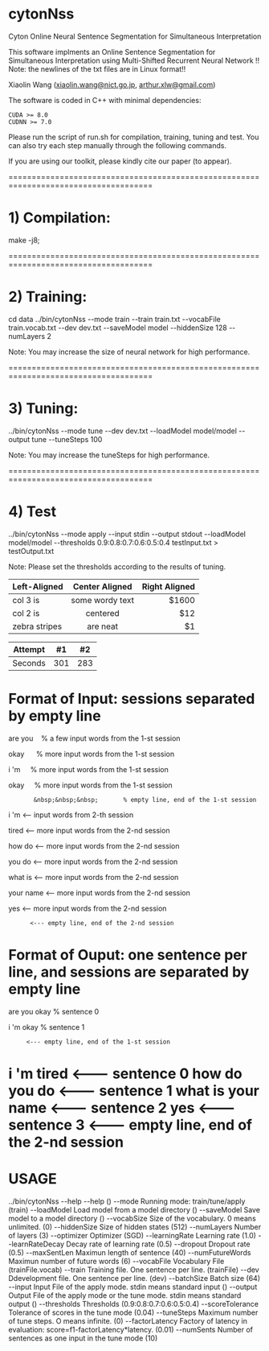 # cytonNss
Cyton Online Neural Sentence Segmentation for Simultaneous Interpretation

This software implments an Online Sentence Segmentation for Simultaneous Interpretation using Multi-Shifted Recurrent Neural Network
!! Note: the newlines of the txt files are in Linux format!!

Xiaolin Wang (xiaolin.wang@nict.go.jp, arthur.xlw@gmail.com)


The software is coded in C++ with minimal dependencies:

	CUDA >= 8.0
	CUDNN >= 7.0

Please run the script of run.sh for compilation, training, tuning and test.
You can also try each step manually through the following commands.

If you are using our toolkit, please kindly cite our paper (to appear).

=====================================================================================
# 1) Compilation:

make -j8;

=====================================================================================
# 2)  Training:

cd data
../bin/cytonNss --mode train --train train.txt --vocabFile train.vocab.txt --dev dev.txt --saveModel model --hiddenSize 128 --numLayers 2  

Note: You may increase the size of neural network for high performance.

=====================================================================================
# 3) Tuning:

 ../bin/cytonNss --mode tune --dev dev.txt --loadModel model/model --output tune  --tuneSteps 100

Note: You may increase the tuneSteps for high performance.
 
=====================================================================================
# 4) Test


../bin/cytonNss --mode apply --input stdin --output stdout --loadModel model/model --thresholds 0.9:0.8:0.7:0.6:0.5:0.4 testInput.txt > testOutput.txt

Note: Please set the thresholds according to the results of tuning.

| Left-Aligned  | Center Aligned  | Right Aligned |
| :------------ |:---------------:| -----:|
| col 3 is      | some wordy text | $1600 |
| col 2 is      | centered        |   $12 |
| zebra stripes | are neat        |    $1 |

| Attempt | #1  | #2  |
| ------- | --- | --- |
| Seconds | 301 | 283 |

# Format of Input: sessions separated by empty line


are you	  &nbsp;&nbsp; % a few input words from the 1-st session

okay      &nbsp;&nbsp;&nbsp;&nbsp; % more input words from the 1-st session

i 'm      &nbsp;&nbsp;&nbsp;        % more input words from the 1-st session

okay      &nbsp;&nbsp;&nbsp;        % more input words from the 1-st session

           &nbsp;&nbsp;&nbsp;       % empty line, end of the 1-st session
		  
i 'm              <-- input words from 2-th session

tired             <-- more input words from the 2-nd session

how do            <-- more input words from the 2-nd session

you do            <-- more input words from the 2-nd session

what is           <-- more input words from the 2-nd session

your name         <-- more input words from the 2-nd session

yes               <-- more input words from the 2-nd session
		
		  <--- empty line, end of the 2-nd session


# Format of Ouput: one sentence per line, and sessions are separated by empty line


are you okay      % sentence 0

i 'm okay         % sentence 1

		 <--- empty line, end of the 1-st session
i 'm tired        <--- sentence 0
how do you do     <--- sentence 1
what is your name <--- sentence 2
yes               <--- sentence 3
                  <--- empty line, end of the 2-nd session
=====================================================================================
# USAGE
../bin/cytonNss  --help
--help	 ()
--mode	Running mode: train/tune/apply (train)
--loadModel	Load model from a model directory ()
--saveModel	Save model to a model directory ()
--vocabSize	Size of the vocabulary. 0 means unlimited. (0)
--hiddenSize	Size of hidden states (512)
--numLayers	Number of layers (3)
--optimizer	Optimizer (SGD)
--learningRate	Learning rate (1.0)
--learnRateDecay	Decay rate of learning rate (0.5)
--dropout	Dropout rate (0.5)
--maxSentLen	Maximun length of sentence (40)
--numFutureWords	Maximun number of future words (6)
--vocabFile	Vocabulary File (trainFile.vocab)
--train	Training file. One sentence per line. (trainFile)
--dev	Ddevelopment file. One sentence per line. (dev)
--batchSize	Batch size (64)
--input	Input File of the apply mode. stdin means standard input ()
--output	Output File of the apply mode or the tune mode. stdin means standard output ()
--thresholds	Thresholds (0.9:0.8:0.7:0.6:0.5:0.4)
--scoreTolerance	Tolerance of scores in the tune mode (0.04)
--tuneSteps	Maximum number of tune steps. O means infinite. (0)
--factorLatency	Factory of latency in evaluation: score=f1-factorLatency*latency. (0.01)
--numSents	Number of sentences as one input in the tune mode (10)



